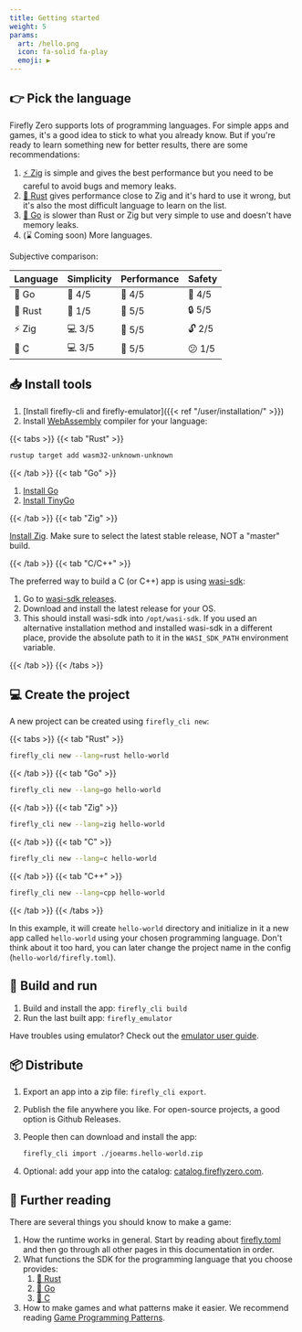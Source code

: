 ```yaml
---
title: Getting started
weight: 5
params:
  art: /hello.png
  icon: fa-solid fa-play
  emoji: ▶️
---
```


## 👉 Pick the language

Firefly Zero supports lots of programming languages. For simple apps and games, it's a good idea to stick to what you already know. But if you're ready to learn something new for better results, there are some recommendations:

1. [⚡️ Zig](https://ziglang.org/) is simple and gives the best performance but you need to be careful to avoid bugs and memory leaks.
1. [🦀 Rust](https://www.rust-lang.org/) gives performance close to Zig and it's hard to use it wrong, but it's also the most difficult language to learn on the list.
1. [🏃 Go](https://go.dev/) is slower than Rust or Zig but very simple to use and doesn't have memory leaks.
1. (⌛ Coming soon) More languages.

Subjective comparison:

| Language | Simplicity | Performance | Safety  |
| -------- | ---------- | ----------- | --------|
| 🏃 Go    | 🔨 4/5     | 🐇 4/5      | 🔐 4/5  |
| 🦀 Rust  | 🔬 1/5     | 🐎 5/5      | 🔒 5/5  |
| ⚡️ Zig    | 💻 3/5     | 🐎 5/5      | 🔓 2/5  |
| 🐀 C     | 💻 3/5     | 🐎 5/5      | 😕 1/5  |

## 📥 Install tools

1. [Install firefly-cli and firefly-emulator]({{< ref "/user/installation/" >}})
1. Install [WebAssembly](https://webassembly.org/) compiler for your language:

{{< tabs >}}
{{< tab "Rust" >}}

```bash
rustup target add wasm32-unknown-unknown
```

{{< /tab >}}
{{< tab "Go" >}}

1. [Install Go](https://go.dev/dl/)
1. [Install TinyGo](https://tinygo.org/getting-started/install/)

{{< /tab >}}
{{< tab "Zig" >}}

[Install Zig](https://ziglang.org/download/). Make sure to select the latest stable release, NOT a "master" build.

{{< /tab >}}
{{< tab "C/C++" >}}

The preferred way to build a C (or C++) app is using [wasi-sdk](https://github.com/WebAssembly/wasi-sdk):

1. Go to [wasi-sdk releases](https://github.com/WebAssembly/wasi-sdk/releases).
1. Download and install the latest release for your OS.
1. This should install wasi-sdk into `/opt/wasi-sdk`. If you used an alternative installation method and installed wasi-sdk in a different place, provide the absolute path to it in the `WASI_SDK_PATH` environment variable.

{{< /tab >}}
{{< /tabs >}}

## 💻 Create the project

A new project can be created using `firefly_cli new`:

{{< tabs >}}
{{< tab "Rust" >}}

```bash
firefly_cli new --lang=rust hello-world
```

{{< /tab >}}
{{< tab "Go" >}}

```bash
firefly_cli new --lang=go hello-world
```

{{< /tab >}}
{{< tab "Zig" >}}

```bash
firefly_cli new --lang=zig hello-world
```

{{< /tab >}}
{{< tab "C" >}}

```bash
firefly_cli new --lang=c hello-world
```

{{< /tab >}}
{{< tab "C++" >}}

```bash
firefly_cli new --lang=cpp hello-world
```

{{< /tab >}}
{{< /tabs >}}

In this example, it will create `hello-world` directory and initialize in it a new app called `hello-world` using your chosen programming language. Don't think about it too hard, you can later change the project name in the config (`hello-world/firefly.toml`).

## 🏃 Build and run

1. Build and install the app: `firefly_cli build`
1. Run the last built app: `firefly_emulator`

Have troubles using emulator? Check out the [emulator user guide](https://docs.fireflyzero.com/user/emulator/).

## 📦 Distribute

1. Export an app into a zip file: `firefly_cli export`.
1. Publish the file anywhere you like. For open-source projects, a good option is Github Releases.
1. People then can download and install the app:

    ```bash
    firefly_cli import ./joearms.hello-world.zip
    ```

1. Optional: add your app into the catalog: [catalog.fireflyzero.com](https://catalog.fireflyzero.com/).

## 🧠 Further reading

There are several things you should know to make a game:

1. How the runtime works in general. Start by reading about [firefly.toml](https://docs.fireflyzero.com/dev/config/) and then go through all other pages in this documentation in order.
1. What functions the SDK for the programming language that you choose provides:
    1. [🦀 Rust](https://docs.rs/firefly-rust/latest/firefly_rust/)
    1. [🏃 Go](https://pkg.go.dev/github.com/firefly-zero/firefly-go)
    1. [🐀 C](https://github.com/firefly-zero/firefly-c)
1. How to make games and what patterns make it easier. We recommend reading [Game Programming Patterns](http://gameprogrammingpatterns.com/contents.html).
